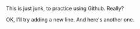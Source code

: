 This is just junk, to practice using Github.
Really?

OK, I'll try adding a new line.
And here's another one.
